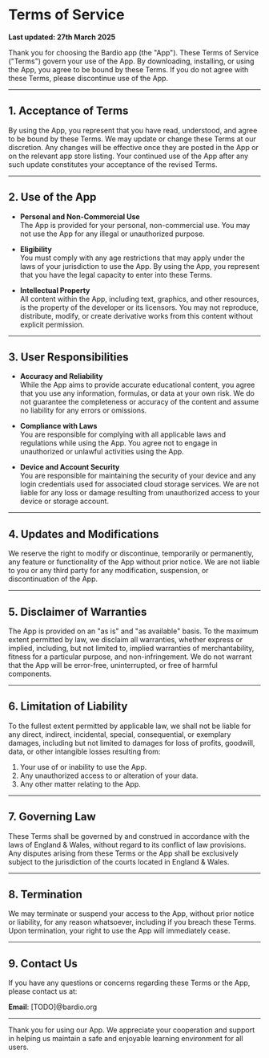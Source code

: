 # Terms of Service

**Last updated: 27th March 2025**

Thank you for choosing the Bardio app (the
"App"). These Terms of Service ("Terms") govern your use of the App.
By downloading, installing, or using the App, you agree to be bound by
these Terms. If you do not agree with these Terms, please discontinue
use of the App.

---

## 1. Acceptance of Terms

By using the App, you represent that you have read, understood, and
agree to be bound by these Terms. We may update or change these Terms at
our discretion. Any changes will be effective once they are posted in
the App or on the relevant app store listing. Your continued use of the
App after any such update constitutes your acceptance of the revised
Terms.

---

## 2. Use of the App

- **Personal and Non-Commercial Use**  
  The App is provided for your personal, non-commercial use. You may not
  use the App for any illegal or unauthorized purpose.

- **Eligibility**  
  You must comply with any age restrictions that may apply under the
  laws of your jurisdiction to use the App. By using the App, you
  represent that you have the legal capacity to enter into these Terms.

- **Intellectual Property**  
  All content within the App, including text, graphics, and other
  resources, is the property of the developer or its licensors. You may
  not reproduce, distribute, modify, or create derivative works from
  this content without explicit permission.

---

## 3. User Responsibilities

- **Accuracy and Reliability**  
  While the App aims to provide accurate educational content, you agree
  that you use any information, formulas, or data at your own risk. We
  do not guarantee the completeness or accuracy of the content and
  assume no liability for any errors or omissions.

- **Compliance with Laws**  
  You are responsible for complying with all applicable laws and
  regulations while using the App. You agree not to engage in
  unauthorized or unlawful activities using the App.

- **Device and Account Security**  
  You are responsible for maintaining the security of your device and
  any login credentials used for associated cloud storage services. We
  are not liable for any loss or damage resulting from unauthorized
  access to your device or storage account.

---

## 4. Updates and Modifications

We reserve the right to modify or discontinue, temporarily or
permanently, any feature or functionality of the App without prior
notice. We are not liable to you or any third party for any modification,
suspension, or discontinuation of the App.

---

## 5. Disclaimer of Warranties

The App is provided on an "as is" and "as available" basis. To the
maximum extent permitted by law, we disclaim all warranties, whether
express or implied, including, but not limited to, implied warranties of
merchantability, fitness for a particular purpose, and non-infringement.
We do not warrant that the App will be error-free, uninterrupted, or free
of harmful components.

---

## 6. Limitation of Liability

To the fullest extent permitted by applicable law, we shall not be liable
for any direct, indirect, incidental, special, consequential, or
exemplary damages, including but not limited to damages for loss of
profits, goodwill, data, or other intangible losses resulting from:

1. Your use of or inability to use the App.
2. Any unauthorized access to or alteration of your data.
3. Any other matter relating to the App.

---

## 7. Governing Law

These Terms shall be governed by and construed in accordance with the
laws of England & Wales, without regard to its conflict of law
provisions. Any disputes arising from these Terms or the App shall be
exclusively subject to the jurisdiction of the courts located in 
England & Wales.

---

## 8. Termination

We may terminate or suspend your access to the App, without prior notice
or liability, for any reason whatsoever, including if you breach these
Terms. Upon termination, your right to use the App will immediately
cease.

---

## 9. Contact Us

If you have any questions or concerns regarding these Terms or the App,
please contact us at:

**Email**: [TODO]@bardio.org

---

Thank you for using our App. We appreciate your cooperation and support
in helping us maintain a safe and enjoyable learning environment for all
users.
